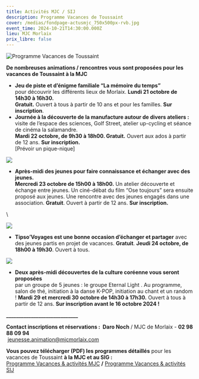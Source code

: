 ```yaml
---
title: Activités MJC / SIJ
description: Programme Vacances de Toussaint
cover: /medias/fondpage-actusmjc_750x500px-rvb.jpg
event_time: 2024-10-21T14:30:00.000Z
lieu: MJC Morlaix
prix_libre: false
---
```

![Programme Vacances de Toussaint](/medias/header750px-progactivitémjc-toussaint2024.jpg "MJC octobre 2024")

**De nombreuses animations / rencontres vous sont proposées pour les vacances de Toussaint à la MJC** 

* **Jeu de piste et d’énigme familiale “La mémoire du temps”** \
  pour découvrir les différents lieux de Morlaix. **Lundi 21 octobre de 14h30 à 16h30.** \
  **Gratuit.** Ouvert à tous à partir de 10 ans et pour les familles. **Sur inscription**.
* **Journée à la découverte de la manufacture autour de divers ateliers :** \
  visite de l’espace des sciences, Golf Street, atelier up-cycling et séance de cinéma la salamandre.\
  **Mardi 22 octobre, de 9h30 à 18h00. Gratuit.** Ouvert aux ados à partir de 12 ans. **Sur inscription.** \
  \[Prévoir un pique-nique]

![](/medias/am-jeunes-23-09_visuel2-750px.jpg)

* **Après-midi des jeunes pour faire connaissance et échanger avec des jeunes.**\
  **Mercredi 23 octobre de 15h00 à 18h00.** Un atelier découverte et échange entre jeunes. Un ciné-débat du film “Ose toujours” sera ensuite proposé aux jeunes. Une rencontre avec des jeunes engagés dans une association. **Gratuit**. Ouvert à partir de 12 ans. **Sur inscription.**

\    

![](/medias/tipso’voyages-visuel2-750px.jpg)

* **Tipso’Voyages est une bonne occasion d’échanger et partager** avec des jeunes partis en projet de vacances. **Gratuit**. **Jeudi 24 octobre, de 18h00 à 19h30**. Ouvert à tous.

![](/medias/affiche-journée-coréene-visuel750px.jpg)

* **Deux après-midi découvertes de la culture coréenne vous seront proposées** \
  par un groupe de 5 jeunes : le groupe Eternal Light .  Au programme, salon de thé, initiation à la danse K-POP, initiation au chant et un random ! **Mardi 29 et mercredi 30 octobre de 14h30 à 17h30.** Ouvert à tous à partir de 12 ans. **Sur inscription avant le 16 octobre 2024 !**

**\_\_\_\_\_\_\_\_\_\_\_\_\_\_\_\_\_\_\_\_\_\_\_\_\_\_\_\__**

**Contact inscriptions et réservations :  Daro Noch** / MJC de Morlaix - **02 98 88 09 94**\
 [jeunesse.animation@mjcmorlaix.com](mailto:jeunesse.animation@mjcmorlaix.com)

**Vous pouvez télécharger (PDF) les programmes détaillés** pour les vacances de Toussaint **à la MJC et au SIG :**\
[Programme Vacances & activités MJC](https://www.mjcmorlaix.com/medias/prog_vactoussaint2024-mjc.pdf)    **/**    [Programme Vacances & activités SIJ](https://www.mjcmorlaix.com/medias/prog_vactoussaint2024-ig.pdf)